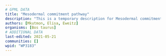 ```yaml
---
# GPML DATA
title: "Mesodermal commitment pathway"
description: "This is a temporary description for Mesodermal commitment pathway"
authors: [Mkutmon, Elisa, Eweitz]
organisms: [Bos taurus]
# ADDITIONAL DATA
last-edited: 2021-05-21
communities: []
wpid: "WP3183"
---
```

